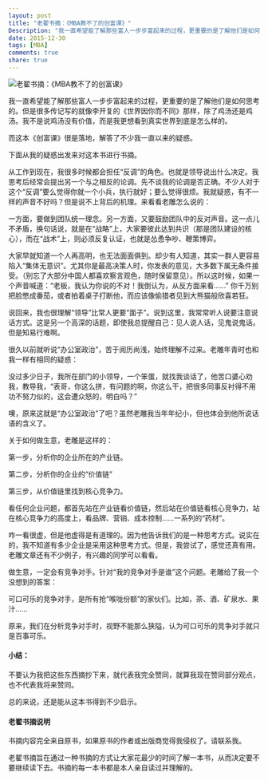 ```yaml
---
layout: post
title: "老翟书摘：《MBA教不了的创富课》"
Description: "我一直希望能了解那些富人一步步富起来的过程，更重要的是了解他们是如何思考的。但是很多传记写的就像李开复的《世界因你而不同》那样，除了鸡汤还是鸡汤。我不是说鸡汤没有价值，而是我更想看到真实世界到底是怎么样的。"
date: 2015-12-30
tags: [MBA]
comments: true
share: true
---
```


![老翟书摘：《MBA教不了的创富课》](/assets/images/2015-12-30-mba.jpg)


我一直希望能了解那些富人一步步富起来的过程，更重要的是了解他们是如何思考的。但是很多传记写的就像李开复的《世界因你而不同》那样，除了鸡汤还是鸡汤。我不是说鸡汤没有价值，而是我更想看到真实世界到底是怎么样的。

而这本《创富课》很是落地，解答了不少我一直以来的疑惑。

下面从我的疑惑出发来对这本书进行书摘。

从工作到现在，我很多时候都会担任“反调”的角色。也就是领导说出什么决定。我思考后经常会提出另一个与之相反的论调。先不谈我的论调是否正确。不少人对于这个“反调”要么觉得你就一个小兵，执行就好；要么觉得很烦。我就疑惑，有不一样的声音不好吗？但是说不上背后的机理。来看看老雕怎么说的：

一方面，要做到团队统一理念。另一方面，又要鼓励团队中的反对声音。这一点儿不矛盾，换句话说，就是在“战略”上，大家要彼此达到共识（那是团队建设的核心），而在“战术”上，则必须反复认证，也就是怂恿争吵、鞭策博弈。

大家早就知道一个人再高明，也无法面面俱到。却少有人知道，其实一群人更容易陷入“集体无意识”。尤其你是最高决策人时，你发表的意见，大多数下属无条件接受。（别忘了大部分中国人都喜欢察言观色，随时保留意见）。所以这时候，如果一个声音喊道：“老板，我认为你说的不对！我倒认为，从反方面来看……” 你千万别把脸憋成番茄，或者拍着桌子打断他，而应该像偷猎者见到大熊猫般欣喜若狂。

说回来，我也很理解“领导”比常人更要“面子”。说到这里，我常常听人说要注意说话方式。这是另一个高深的话题，即使我总提醒自己：见人说人话，见鬼说鬼话。但是知易行难啊。

很久以前就听说“办公室政治”，苦于阅历尚浅，始终理解不过来。老雕年青时也和我一样有相同的疑惑：

没过多少日子，我所在部门的小领导，一个笨蛋，就找我谈话了，他苦口婆心劝我，教导我，“表哥，你这么拼，有问题的啊，你这么干，把很多同事反衬得不用功不努力似的，这会遭众怒的，明白吗？”

噢，原来这就是“办公室政治”了吧？虽然老雕我当年年纪小，但也体会到他所说话语的含义了。

关于如何做生意，老雕是这样的：

第一步，分析你的企业所在的产业链。

第二步，分析你的企业的“价值链”

第三步，从价值链里找到核心竞争力。

看任何企业问题，都首先站在产业链看价值链，然后站在价值链看核心竞争力，站在核心竞争力的高度上，看品牌、营销、成本控制……一系列的“药材”。

咋一看很虚，但是他虚得是有道理的。因为他告诉我们的是一种思考方式。说实在的，我不知道有多少企业是采用这种思考方式。但是，我尝试了，感觉还真有用。老雕文章还有不少例子，有兴趣的同学可以看看。

做生意，一定会有竞争对手。针对“我的竞争对手是谁”这个问题。老雕给了我一个没想到的答案：

可口可乐的竞争对手，是所有抢“喉咙份额”的家伙们。比如，茶、酒、矿泉水、果汁……

原来，我们在分析竞争对手时，视野不能那么狭隘，认为可口可乐的竞争对手就只是百事可乐。

#### 小结：

不要认为我把这些东西摘抄下来，就代表我完全赞同，就算我现在赞同部分观点，也不代表我将来赞同。

总的来说，还是能从这本书得到不少启示。


#### 老翟书摘说明

书摘内容完全来自原书，如果原书的作者或出版商觉得我侵权了。请联系我。

老翟书摘旨在通过一种书摘的方式让大家花最少的时间了解一本书，从而决定要不要继续读下去。书摘的每一本书都是本人亲自读过并理解的。

